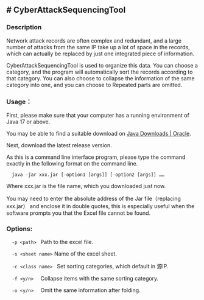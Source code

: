 ## **# CyberAttackSequencingTool**
### **Description**
Network attack records are often complex and redundant, and a large number of attacks from the same IP take up a lot of space in the records, which can actually be replaced by just one integrated piece of information.

CyberAttackSequencingTool is used to organize this data. You can choose a category, and the program will automatically sort the records according to that category. You can also choose to collapse the information of the same category into one, and you can choose to Repeated parts are omitted.
### **Usage：**
First, please make sure that your computer has a running environment of Java 17 or above.

You may be able to find a suitable download on [Java Downloads | Oracle](https://www.oracle.com/java/technologies/downloads/#jdk18-linux).

Next, download the latest release version.

As this is a command line interface program, please type the command exactly in the following format on the command line.

`	java -jar xxx.jar [-option1 [args]] [-option2 [args]] ……  `

Where xxx.jar is the file name, which you downloaded just now.

You may need to enter the absolute address of the Jar file（replacing xxx.jar） and enclose it in double quotes, this is especially useful when the software prompts you that the Excel file cannot be found.

### **Options:**
`	-p <path>  `       Path to the excel file.

`	-s <sheet name> `  Name of the excel sheet.

`	-c <class name>  ` Set sorting categories, which default in 源IP.

`	-f <y/n>   `        Collapse items with the same sorting category.

`	-o <y/n>   `       Omit the same information after folding.
